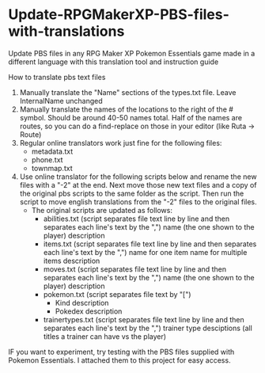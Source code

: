 # Update-RPGMakerXP-PBS-files-with-translations
Update PBS files in any RPG Maker XP Pokemon Essentials game made in a different language with this translation tool and instruction guide

How to translate pbs text files

1. Manually translate the "Name" sections of the types.txt file. Leave InternalName unchanged
2. Manually translate the names of the locations  to the right of the # symbol. Should be around 40-50 names total.
        Half of the names are routes, so you can do a find-replace on those in your editor (like Ruta -> Route)  
3. Regular online translators work just fine for the following files:
    * metadata.txt
    * phone.txt
    * townmap.txt  
4. Use online translator for the following scripts below and rename the new files with a "-2" at the end. Next move those new text files and a copy of the original pbs scripts to the same folder as the script. Then run the script to move english translations from the "-2" files to the original files. 
    * The original scripts are updated as follows:
      * abilities.txt (script separates file text line by line and then separates each line's text by the ",")
            name (the one shown to the player)
            description
      * items.txt (script separates file text line by line and then separates each line's text by the ",")
            name for one item
            name for multiple items
            description
      * moves.txt (script separates file text line by line and then separates each line's text by the ",")
            name (the one shown to the player)
            description
      * pokemon.txt (script separates file text by "[")
        * Kind description
        * Pokedex description
      * trainertypes.txt (script separates file text line by line and then separates each line's text by the ",")
            trainer type desciptions (all titles a trainer can have vs the player)
        
        
IF you want to experiment, try testing with the PBS files supplied with Pokemon Essentials. I attached them to this project for easy access.
